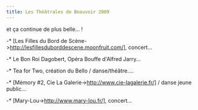 ```yaml
---
title: Les Théâtrales de Beauvoir 2009
---
```


et ça continue de plus belle... !

-* [Les Filles du Bord de Scène->http://lesfillesduborddescene.moonfruit.com/], concert...

-* Le Bon Roi Dagobert, Opéra Bouffe d'Alfred Jarry...

-* Tea for Two, création du Bello / danse/théâtre....

-* [Mémory #2, Cie La Galerie->http://www.cie-lagalerie.fr/] / danse jeune public...

-* [Mary-Lou->http://www.mary-lou.fr/], concert...
